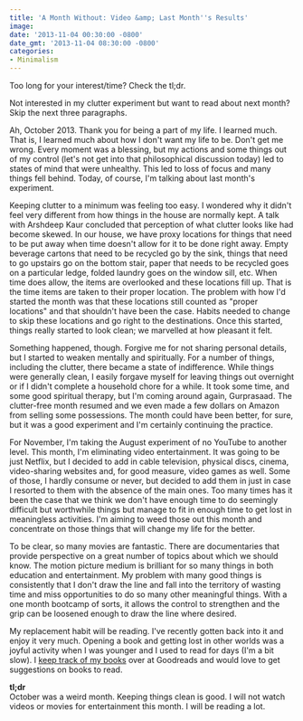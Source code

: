 ```yaml
---
title: 'A Month Without: Video &amp; Last Month''s Results'
image: 
date: '2013-11-04 00:30:00 -0800'
date_gmt: '2013-11-04 08:30:00 -0800'
categories:
- Minimalism
---
```

<p><span>Too long for your interest/time? Check the tl;dr.</span></p>
<p><span>Not interested in my clutter experiment but want to read about next month? Skip the next three paragraphs.</span></p>
<p>Ah, October 2013. Thank you for being a part of my life. I learned much. That is, I learned much about how I don't want my life to be. Don't get me wrong. Every moment was a blessing, but my actions and some things out of my control (let's not get into that philosophical discussion today) led to states of mind that were unhealthy. This led to loss of focus and many things fell behind. Today, of course, I'm talking about last month's experiment.</p>
<p>Keeping clutter to a minimum was feeling too easy. I wondered why it didn't feel very different from how things in the house are normally kept. A talk with Arshdeep Kaur concluded that perception of what clutter looks like had become skewed. In our house, we have proxy locations for things that need to be put away when time doesn't allow for it to be done right away. Empty beverage cartons that need to be recycled go by the sink, things that need to go upstairs go on the bottom stair, paper that needs to be recycled goes on a particular ledge, folded laundry goes on the window sill, etc. When time does allow, the items are overlooked and these locations fill up. That is the time items are taken to their proper location. The problem with how I'd started the month was that these locations still counted as "proper locations" and that shouldn't have been the case. Habits needed to change to skip these locations and go right to the destinations. Once this started, things really started to look clean; we marvelled at how pleasant it felt.</p>
<p>Something happened, though. Forgive me for not sharing personal details, but I started to weaken mentally and spiritually. For a number of things, including the clutter, there became a state of indifference. While things were generally clean, I easily forgave myself for leaving things out overnight or if I didn't complete a household chore for a while. It took some time, and some good spiritual therapy, but I'm coming around again, <span title="by God's Grace">Gurprasaad</span>. The clutter-free month resumed and we even made a few dollars on Amazon from selling some possessions. The month could have been better, for sure, but it was a good experiment and I'm certainly continuing the practice.</p>
<p>For November, I'm taking the August experiment of no YouTube to another level. This month, I'm eliminating video entertainment. It was going to be just Netflix, but I decided to add in cable television, physical discs, cinema, video-sharing websites and, for good measure, video games as well. Some of those, I hardly consume or never, but decided to add them in just in case I resorted to them with the absence of the main ones. Too many times has it been the case that we think we don't have enough time to do seemingly difficult but worthwhile things but manage to fit in enough time to get lost in meaningless activities. I'm aiming to weed those out this month and concentrate on those things that will change my life for the better.</p>
<p>To be clear, so many movies are fantastic. There are documentaries that provide perspective on a great number of topics about which we should know. The motion picture medium is brilliant for so many things in both education and entertainment. My problem with many good things is consistently that I don't draw the line and fall into the territory of wasting time and miss opportunities to do so many other meaningful things. With a one month bootcamp of sorts, it allows the control to strengthen and the grip can be loosened enough to draw the line where desired.</p>
<p>My replacement habit will be reading. I've recently gotten back into it and enjoy it very much. Opening a book and getting lost in other worlds was a joyful activity when I was younger and I used to read for days (I'm a bit slow). I <a href="https://www.goodreads.com/navdeepsingh" target="_blank">keep track of my books</a> over at Goodreads and would love to get suggestions on books to read.</p>
<p><strong>tl;dr</strong><br />October was a weird month. Keeping things clean is good. I will not watch videos or movies for entertainment this month. I will be reading a lot.</p>
